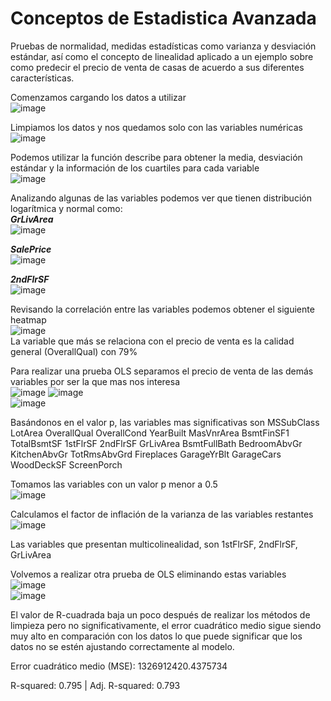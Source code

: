 # Conceptos de Estadistica Avanzada

Pruebas de normalidad, medidas estadísticas como varianza y desviación estándar, así como el concepto de linealidad aplicado a un ejemplo sobre como predecir el precio de venta de casas de acuerdo a sus diferentes características.

Comenzamos cargando los datos a utilizar
<br>![image](https://github.com/user-attachments/assets/ef9b242a-954d-42d1-a359-3ece8903aef3)

Limpiamos los datos y nos quedamos solo con las variables numéricas
<br>![image](https://github.com/user-attachments/assets/666dc660-e3b0-41ae-a1b4-2ad79fd6f1ff)

Podemos utilizar la función describe para obtener la media, desviación estándar y la información de los cuartiles para cada variable
<br>![image](https://github.com/user-attachments/assets/ae6101d9-9f15-4d34-9037-cea2783476e1)

Analizando algunas de las variables podemos ver que tienen distribución logarítmica y normal como:
<br>***GrLivArea***
<br>![image](https://github.com/user-attachments/assets/d50ddb86-b4cd-4ce3-9612-def1e7ef4112)

***SalePrice***
<br>![image](https://github.com/user-attachments/assets/bddbb865-3cab-4c01-86f6-8e6abbe543c0)

***2ndFlrSF***
<br>![image](https://github.com/user-attachments/assets/7190efa1-b07b-414f-8ff4-6b2ec643ba6a)

Revisando la correlación entre las variables podemos obtener el siguiente heatmap
<br>![image](https://github.com/user-attachments/assets/c73280c2-94e2-4ab3-9049-f2b615dd042f)
<br>La variable que más se relaciona con el precio de venta es la calidad general (OverallQual) con 79%

Para realizar una prueba OLS separamos el precio de venta de las demás variables por ser la que mas nos interesa
<br>![image](https://github.com/user-attachments/assets/c27dc19c-500e-4e48-b773-ea7fa332f557)
![image](https://github.com/user-attachments/assets/c0d228d8-d487-4cf7-892e-dd9fec8c2dbb)
<br>![image](https://github.com/user-attachments/assets/4844b511-d405-48a1-b65b-62c908761023)

Basándonos en el valor p, las variables mas significativas son MSSubClass LotArea OverallQual OverallCond YearBuilt MasVnrArea BsmtFinSF1 TotalBsmtSF 1stFlrSF 2ndFlrSF GrLivArea BsmtFullBath BedroomAbvGr KitchenAbvGr TotRmsAbvGrd Fireplaces GarageYrBlt GarageCars WoodDeckSF ScreenPorch

Tomamos las variables con un valor p menor a 0.5
<br>![image](https://github.com/user-attachments/assets/e5c05be5-ccf1-421b-b6ab-24655ab1a36b)

Calculamos el factor de inflación de la varianza de las variables restantes
<br>![image](https://github.com/user-attachments/assets/af3e0033-b259-4c4b-ab76-99bdba32b07f)

Las variables que presentan multicolinealidad, son 1stFlrSF, 2ndFlrSF, GrLivArea

Volvemos a realizar otra prueba de OLS eliminando estas variables
<br>![image](https://github.com/user-attachments/assets/95b9469a-5224-47df-ae54-d0226942e8f7)
<br>![image](https://github.com/user-attachments/assets/5ddc5a7e-d1c1-44bb-9c57-6f2ff48da097)

El valor de R-cuadrada baja un poco después de realizar los métodos de limpieza pero no significativamente, el error cuadrático medio sigue siendo muy alto en comparación con los datos lo que puede significar que los datos no se estén ajustando correctamente al modelo.

Error cuadrático medio (MSE): 1326912420.4375734

R-squared: 0.795 | Adj. R-squared: 0.793
